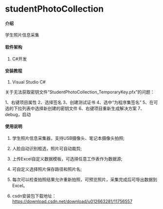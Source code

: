 # studentPhotoCollection

#### 介绍
学生照片信息采集

#### 软件架构

1. C#开发


#### 安装教程

1.  Visual Studio C#

关于无法获取密钥文件“StudentPhotoCollection_TemporaryKey.pfx”的问题：


1、右键项目属性
2、选择签名
3、创建测试证书
4、选中“为程序集签名”
5、在可选的下拉列表中选择新创建的密钥文件
6、右键项目重新生成解决方案
7、debug，启动

#### 使用说明

1.  学生照片信息采集器，支持USB摄像头、笔记本摄像头拍照;
2.  人脸自动识别框选，照片可自动裁剪;
3.  上传Excel自定义数据模板，可选择任意工作表作为数据源;
4.  可自定义选择照片保存路径和照片名;
5.  每次可以检查拍照结果允许重新拍照，可预览照片，采集完成后可导出数据到Excel。

6.  csdn安装包下载地址：https://download.csdn.net/download/u012663281/11756557
